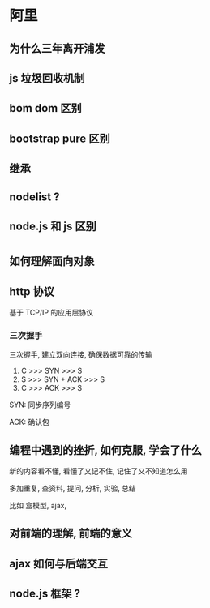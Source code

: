 # 阿里

## 为什么三年离开浦发



## js 垃圾回收机制



## bom dom 区别



## bootstrap pure 区别



## 继承



## nodelist ?



## node.js 和 js 区别

#

## 如何理解面向对象

## http 协议

基于 TCP/IP 的应用层协议

### 三次握手

三次握手, 建立双向连接, 确保数据可靠的传输

1. C >>> SYN >>> S
2. S >>> SYN + ACK >>> S
3. C >>> ACK >>> S

SYN: 同步序列编号

ACK: 确认包



## 编程中遇到的挫折, 如何克服, 学会了什么

新的内容看不懂, 看懂了又记不住, 记住了又不知道怎么用

多加重复, 查资料, 提问, 分析, 实验, 总结

比如 盒模型, ajax, 

## 对前端的理解, 前端的意义

## ajax 如何与后端交互



## node.js 框架 ?
